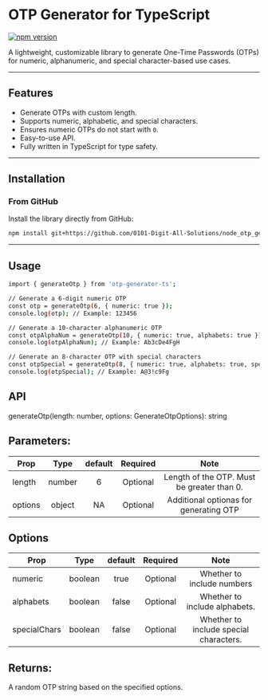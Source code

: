# OTP Generator for TypeScript

[![npm version](https://badge.fury.io/js/otp-generator-ts.svg)](https://badge.fury.io/js/otp-generator-ts)

A lightweight, customizable library to generate One-Time Passwords (OTPs) for numeric, alphanumeric, and special character-based use cases.

---

## Features

- Generate OTPs with custom length.
- Supports numeric, alphabetic, and special characters.
- Ensures numeric OTPs do not start with `0`.
- Easy-to-use API.
- Fully written in TypeScript for type safety.

---

## Installation

### From GitHub
Install the library directly from GitHub:
```bash
npm install git+https://github.com/0101-Digit-All-Solutions/node_otp_generator_ts.git
```

---

## Usage

```bash
import { generateOtp } from 'otp-generator-ts';

// Generate a 6-digit numeric OTP
const otp = generateOtp(6, { numeric: true });
console.log(otp); // Example: 123456

// Generate a 10-character alphanumeric OTP
const otpAlphaNum = generateOtp(10, { numeric: true, alphabets: true });
console.log(otpAlphaNum); // Example: Ab3cDe4FgH

// Generate an 8-character OTP with special characters
const otpSpecial = generateOtp(8, { numeric: true, alphabets: true, specialChars: true });
console.log(otpSpecial); // Example: A@3!c9Fg
```
## API
generateOtp(length: number, options: GenerateOtpOptions): string


## Parameters:

| Prop   | Type   | default | Required | Note                                        |
| -------|:------:| :------:|:--------:|:-------------------------------------------:|
| length | number | 6       | Optional | Length of the OTP. Must be greater than 0.
| options| object | NA      | Optional | Additional optionas for generating OTP

## Options

| Prop        | Type    | default  | Required | Note                                  |
| ------------|:-------:| :-------:|:--------:|:-------------------------------------:|
| numeric     | boolean | true     | Optional | Whether to include numbers
| alphabets   | boolean | false    | Optional | Whether to include alphabets.
| specialChars| boolean | false    | Optional | Whether to include special characters.


## Returns:

A random OTP string based on the specified options.
